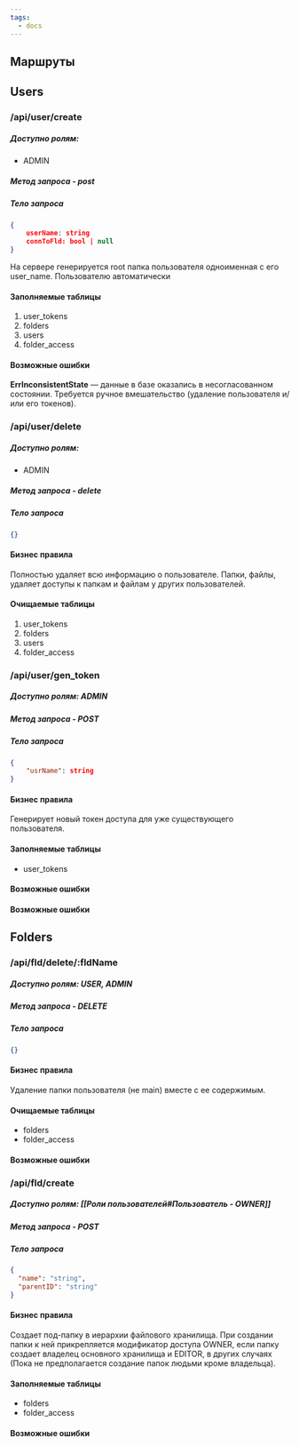 ```yaml
---
tags:
  - docs
---
```

## Маршруты

## Users
### /api/user/create
##### Доступно ролям: 
- ADMIN
##### Метод запроса - post
##### Тело запроса
```json
{
	userName: string
	connToFld: bool | null
}
```
На сервере генерируется root папка пользователя одноименная с его user_name. Пользователю автоматически 
#### Заполняемые таблицы
1) user_tokens
2) folders
3) users
4) folder_access
#### Возможные ошибки
**ErrInconsistentState** — данные в базе оказались в несогласованном состоянии. Требуется ручное вмешательство (удаление пользователя и/или его токенов).

### /api/user/delete
##### Доступно ролям: 
- ADMIN
##### Метод запроса - delete
##### Тело запроса
```json
{}
```
#### Бизнес правила
Полностью удаляет всю информацию о пользователе. Папки, файлы, удаляет доступы к папкам и файлам у других пользователей.
#### Очищаемые таблицы
1) user_tokens
2) folders
3) users
4) folder_access
### /api/user/gen_token
##### Доступно ролям: ADMIN

##### Метод запроса - POST
##### Тело запроса
```json
{
	"usrName": string
}
```
#### Бизнес правила
Генерирует новый токен доступа для уже существующего пользователя.

#### Заполняемые таблицы
- user_tokens

#### Возможные ошибки


#### Возможные ошибки

## Folders

### /api/fld/delete/:fldName
##### Доступно ролям: USER, ADMIN

##### Метод запроса - DELETE
##### Тело запроса
```json
{}
```
#### Бизнес правила
Удаление папки пользователя (не main) вместе с ее содержимым.
#### Очищаемые таблицы
- folders
- folder_access
#### Возможные ошибки

### /api/fld/create
##### Доступно ролям: [[Роли пользователей#Пользователь - OWNER]]

##### Метод запроса - POST
##### Тело запроса
```json
{
  "name": "string",
  "parentID": "string"
}
```
#### Бизнес правила
Создает под-папку в иерархии файлового хранилища. При создании папки к ней прикрепляется модификатор доступа  OWNER, если папку создает владелец основного хранилища и EDITOR, в других случаях (Пока не предполагается создание папок людьми кроме владельца).
#### Заполняемые таблицы
- folders
- folder_access
#### Возможные ошибки

